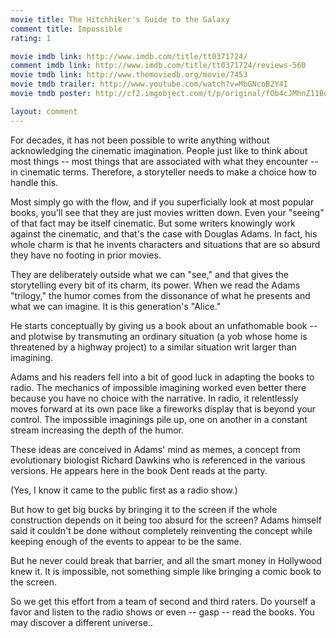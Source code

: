```yaml
---
movie title: The Hitchhiker's Guide to the Galaxy
comment title: Impossible
rating: 1

movie imdb link: http://www.imdb.com/title/tt0371724/
comment imdb link: http://www.imdb.com/title/tt0371724/reviews-560
movie tmdb link: http://www.themoviedb.org/movie/7453
movie tmdb trailer: http://www.youtube.com/watch?v=MbGNcoB2Y4I
movie tmdb poster: http://cf2.imgobject.com/t/p/original/fOb4cJMhnZ11BoHNUii3Vcfo3XU.jpg

layout: comment
---
```


For decades, it has not been possible to write anything without acknowledging the cinematic imagination. People just like to think about most things -- most things that are associated with what they encounter -- in cinematic terms. Therefore, a storyteller needs to make a choice how to handle this.

Most simply go with the flow, and if you superficially look at most popular books, you'll see that they are just movies written down. Even your "seeing" of that fact may be itself cinematic. But some writers knowingly work against the cinematic, and that's the case with Douglas Adams. In fact, his whole charm is that he invents characters and situations that are so absurd they have no footing in prior movies. 

They are deliberately outside what we can "see," and that gives the storytelling every bit of its charm, its power. When we read the Adams "trilogy," the humor comes from the dissonance of what he presents and what we can imagine. It is this generation's "Alice."

He starts conceptually by giving us a book about an unfathomable book -- and plotwise by transmuting an ordinary situation (a yob whose home is threatened by a highway project) to a similar situation writ larger than imagining.

Adams and his readers fell into a bit of good luck in adapting the books to radio. The mechanics of impossible imagining worked even better there because you have no choice with the narrative. In radio, it relentlessly moves forward at its own pace like a fireworks display that is beyond your control. The impossible imaginings pile up, one on another in a constant stream increasing the depth of the humor. 

These ideas are conceived in Adams' mind as memes, a concept from evolutionary biologist Richard Dawkins who is referenced in the various versions. He appears here in the book Dent reads at the party.

(Yes, I know it came to the public first as a radio show.)

But how to get big bucks by bringing it to the screen if the whole construction depends on it being too absurd for the screen? Adams himself said it couldn't be done without completely reinventing the concept while keeping enough of the events to appear to be the same.

But he never could break that barrier, and all the smart money in Hollywood knew it. It is impossible, not something simple like bringing a comic book to the screen.

So we get this effort from a team of second and third raters. Do yourself a favor and listen to the radio shows or even -- gasp -- read the books. You may discover a different universe..